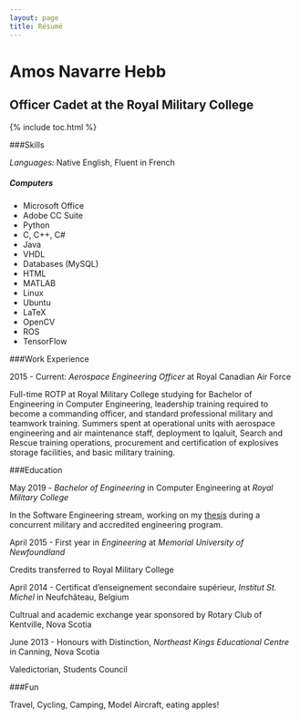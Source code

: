 ```yaml
---
layout: page
title: Résumé
---
```


Amos Navarre Hebb
=================

Officer Cadet at the Royal Military College 
-------------------------------------------

{% include toc.html %}


###Skills

*Languages:* Native English, Fluent in French

##### Computers

* Microsoft Office
* Adobe CC Suite
* Python
* C, C++, C#
* Java
* VHDL
* Databases (MySQL)
* HTML
* MATLAB
* Linux
* Ubuntu
* LaTeX
* OpenCV
* ROS
* TensorFlow


###Work Experience

2015 - Current: *Aerospace Engineering Officer* at Royal Canadian Air Force

Full-time ROTP at Royal Military College studying for Bachelor of Engineering in Computer Engineering, leadership training required to become a commanding officer, and standard professional military and teamwork training. Summers spent at operational units with aerospace engineering and air maintenance staff, deployment to Iqaluit, Search and Rescue training operations, procurement and certification of explosives storage facilities, and basic military training.

###Education

May 2019 - *Bachelor of Engineering* in Computer Engineering at *Royal Military College* 

In the Software Engineering stream, working on my [thesis](https://www.amoshebb.com/coatimunde) during a concurrent military and accredited engineering program. 

April 2015 - First year in *Engineering* at *Memorial University of Newfoundland*

Credits transferred to Royal Military College

April 2014 - Certificat d’enseignement secondaire supérieur, *Institut St. Michel* in Neufchâteau, Belgium

Cultrual and academic exchange year sponsored by Rotary Club of Kentville, Nova Scotia

June 2013 - Honours with Distinction, *Northeast Kings Educational Centre* in Canning, Nova Scotia

Valedictorian, Students Council

###Fun

Travel, Cycling, Camping, Model Aircraft, eating apples!